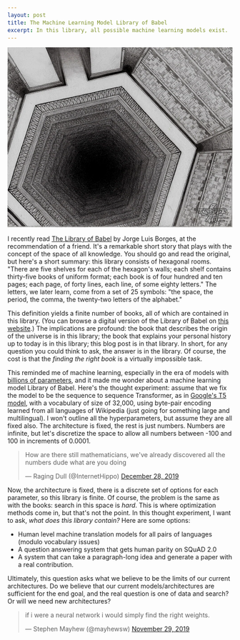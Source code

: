 ```yaml
---
layout: post
title: The Machine Learning Model Library of Babel
excerpt: In this library, all possible machine learning models exist.
---
```


<img src="/assets/library-of-babel.jpg">

I recently read [The Library of Babel](https://maskofreason.files.wordpress.com/2011/02/the-library-of-babel-by-jorge-luis-borges.pdf) by Jorge Luis Borges, at the recommendation of a friend. It's a remarkable short story that plays with the concept of the space of all knowledge. You should go and read the original, but here's a short summary: this library consists of hexagonal rooms. "There are five shelves for each of the hexagon's walls; each shelf contains thirty-five books of uniform format; each book is of four hundred and ten pages; each page, of forty lines, each line, of some eighty letters." The letters, we later learn, come from a set of 25 symbols: "the space, the period, the comma, the twenty-two letters of the alphabet." 

This definition yields a finite number of books, all of which are contained in this library. (You can browse a digital version of the Library of Babel on [this website](https://libraryofbabel.info/).) The implications are profound: the book that describes the origin of the universe is in this library; the book that explains your personal history up to today is in this library; this blog post is in that library. In short, for any question you could think to ask, the answer is in the library. Of course, the cost is that the _finding the right book_ is a virtually impossible task. 

This reminded me of machine learning, especially in the era of models with [billions of parameters](https://openai.com/blog/better-language-models/), and it made me wonder about a machine learning model Library of Babel. Here's the thought experiment: assume that we fix the model to be the sequence to sequence Transformer, as in [Google's T5 model](https://colinraffel.com/publications/arxiv2019exploring.pdf), with a vocabulary of size of 32,000, using byte-pair encoding learned from all languages of Wikipedia (just going for something large and multilingual). I won't outline all the hyperparameters, but assume they are all fixed also. The architecture is fixed, the rest is just numbers. Numbers are infinite, but let's discretize the space to allow all numbers between -100 and 100 in increments of 0.0001.

<blockquote class="twitter-tweet"><p lang="en" dir="ltr">How are there still mathematicians, we&#39;ve already discovered all the numbers dude what are you doing</p>&mdash; Raging Dull (@InternetHippo) <a href="https://twitter.com/InternetHippo/status/1210963009574711297?ref_src=twsrc%5Etfw">December 28, 2019</a></blockquote> <script async src="https://platform.twitter.com/widgets.js" charset="utf-8"></script> 

Now, the architecture is fixed, there is a discrete set of options for each parameter, so this library is finite. Of course, the problem is the same as with the books: search in this space is *hard*. This is where optimization methods come in, but that's not the point. In this thought experiment, I want to ask, *what does this library contain?* Here are some options:
* Human level machine translation models for all pairs of languages (modulo vocabulary issues)
* A question answering system that gets human parity on SQuAD 2.0
* A system that can take a paragraph-long idea and generate a paper with a real contribution.

Ultimately, this question asks what we believe to be the limits of our current architectures. Do we believe that our current models/architectures are sufficient for the end goal, and the real question is one of data and search? Or will we need new architectures?

<blockquote class="twitter-tweet"><p lang="en" dir="ltr">if i were a neural network i would simply find the right weights.</p>&mdash; Stephen Mayhew (@mayhewsw) <a href="https://twitter.com/mayhewsw/status/1200437281313738752?ref_src=twsrc%5Etfw">November 29, 2019</a></blockquote> <script async src="https://platform.twitter.com/widgets.js" charset="utf-8"></script> 





